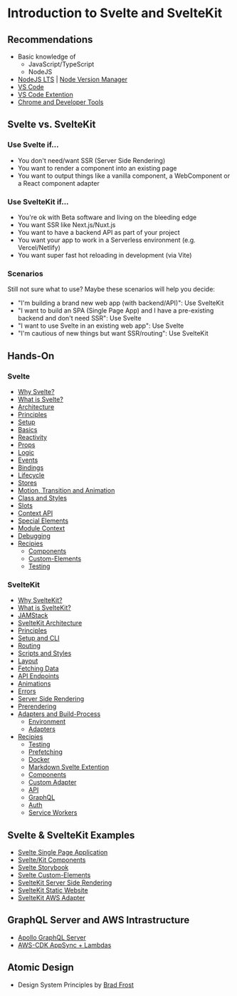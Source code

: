 # Introduction to Svelte and SvelteKit

## Recommendations

- Basic knowledge of
  - JavaScript/TypeScript
  - NodeJS
- [NodeJS LTS](https://nodejs.org/en/download/) | [Node Version Manager](https://nvm.sh)
- [VS Code](https://code.visualstudio.com/download)
- [VS Code Extention](https://marketplace.visualstudio.com/items?itemName=svelte.svelte-vscode)
- [Chrome and Developer Tools](https://chrome.google.com/webstore/detail/svelte-devtools/ckolcbmkjpjmangdbmnkpjigpkddpogn)

## Svelte vs. SvelteKit

### Use Svelte if...

- You don't need/want SSR (Server Side Rendering)
- You want to render a component into an existing page
- You want to output things like a vanilla component, a WebComponent or a React component adapter

### Use SvelteKit if...

- You're ok with Beta software and living on the bleeding edge
- You want SSR like Next.js/Nuxt.js
- You want to have a backend API as part of your project
- You want your app to work in a Serverless environment (e.g. Vercel/Netlify)
- You want super fast hot reloading in development (via Vite)

### Scenarios

Still not sure what to use? Maybe these scenarios will help you decide:

- "I'm building a brand new web app (with backend/API)": Use SvelteKit
- "I want to build an SPA (Single Page App) and I have a pre-existing backend and don't need SSR": Use Svelte
- "I want to use Svelte in an existing web app": Use Svelte
- "I'm cautious of new things but want SSR/routing": Use SvelteKit

## Hands-On

### Svelte

- [Why Svelte?](docs-svelte/intro.md)
- [What is Svelte?](docs-svelte/svelte.md)
- [Architecture](docs-svelte/architecture.md)
- [Principles](docs-svelte/principles.md)
- [Setup](docs-svelte/setup-cli.md)
- [Basics](docs-svelte/basics.md)
- [Reactivity](docs-svelte/reactivity.md)
- [Props](docs-svelte/props.md)
- [Logic](docs-svelte/logic.md)
- [Events](docs-svelte/events.md)
- [Bindings](docs-svelte/bindings.md)
- [Lifecycle](docs-svelte/lifecycle.md)
- [Stores](docs-svelte/stores.md)
- [Motion, Transition and Animation](docs-svelte/motion-transition-animation.md)
- [Class and Styles](docs-svelte/class-styles.md)
- [Slots](docs-svelte/slots.md)
- [Context API](docs-svelte/context-api.md)
- [Special Elements](docs-svelte/special-elements.md)
- [Module Context](docs-svelte/module-context.md)
- [Debugging](docs-svelte/debugging.md)
- [Recipies](docs-svelte/recipies.md)
  - [Components](docs-svelte/recipies-components.md) 
  - [Custom-Elements](docs-svelte/recipies-custom-elements.md)
  - [Testing](docs-svelte/recipies-testing.md)

### SvelteKit

- [Why SvelteKit?](docs-sveltekit/intro.md)
- [What is SvelteKit?](docs-sveltekit/sveltekit.md)
- [JAMStack](docs-sveltekit/jamstack-architecture.md)
- [SvelteKit Architecture](docs-sveltekit/architecture.md)
- [Principles](docs-sveltekit/principles.md)
- [Setup and CLI](docs-sveltekit/setup-cli.md)
- [Routing](docs-sveltekit/routing.md)
- [Scripts and Styles](docs-sveltekit/scripts-styles.md)
- [Layout](docs-sveltekit/layout.md)
- [Fetching Data](docs-sveltekit/data-fetching.md)
- [API Endpoints](docs-sveltekit/api-endpoints.md)
- [Animations](docs-sveltekit/animations.md)
- [Errors](docs-sveltekit/errors.md)
- [Server Side Rendering](docs-sveltekit/server-side-rendering.md)
- [Prerendering](docs-sveltekit/prerendering.md)
- [Adapters and Build-Process](docs-sveltekit/build.md)
  - [Environment](docs-sveltekit/build-environment.md) 
  - [Adapters](docs-sveltekit/build-adapters.md)
- [Recipies](docs-sveltekit/recipies.md)
  - [Testing](docs-sveltekit/recipies-testing.md)
  - [Prefetching](docs-sveltekit/recipies-prefetching.md)
  - [Docker](docs-sveltekit/recipies-docker.md)
  - [Markdown Svelte Extention](docs-sveltekit/recipies-mdsvex.md)
  - [Components](docs-sveltekit/recipies-components.md) 
  - [Custom Adapter](docs-sveltekit/recipies-custom-adapter.md)
  - [API](docs-sveltekit/recipies-api.md)
  - [GraphQL](docs-sveltekit/recipies-graphql.md)  
  - [Auth](docs-sveltekit/recipies-auth.md)
  - [Service Workers](docs-sveltekit/recipies-service-worker.md)

## Svelte & SvelteKit Examples

- [Svelte Single Page Application](examples/svelte-spa/README.md)
- [Svelte/Kit Components](examples/svelte-components/README.md)
- [Svelte Storybook](examples/svelte-storybook/README.md)
- [Svelte Custom-Elements](examples/svelte-custom-elements/README.md)
- [SvelteKit Server Side Rendering](examples/sveltekit-ssr/README.md)
- [SvelteKit Static Website](examples/sveltekit-static-website/README.md)
- [SvelteKit AWS Adapter](examples/sveltekit-aws/README.md)

## GraphQL Server and AWS Intrastructure

- [Apollo GraphQL Server](examples/graphql-server/packages/local-server/README.md)
- [AWS-CDK AppSync + Lambdas](examples/graphql-server/packages/aws-infrastructure/README.md)

## Atomic Design

- Design System Principles by [Brad Frost](https://atomicdesign.bradfrost.com/)